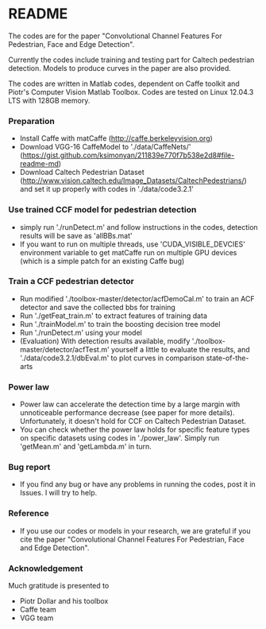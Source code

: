 # README #

The codes are for the paper "Convolutional Channel Features For Pedestrian, Face and Edge Detection".

Currently the codes include training and testing part for Caltech pedestrian detection. Models to produce curves in the paper are also provided.

The codes are written in Matlab codes, dependent on Caffe toolkit and Piotr's Computer Vision Matlab Toolbox. Codes are tested on Linux 12.04.3 LTS with 128GB memory.

### Preparation ###

* Install Caffe with matCaffe (http://caffe.berkeleyvision.org)
* Download VGG-16 CaffeModel to './data/CaffeNets/' (https://gist.github.com/ksimonyan/211839e770f7b538e2d8#file-readme-md)
* Download Caltech Pedestrian Dataset (http://www.vision.caltech.edu/Image_Datasets/CaltechPedestrians/) and set it up properly with codes in './data/code3.2.1'

### Use trained CCF model for pedestrian detection ###

* simply run './runDetect.m' and follow instructions in the codes, detection results will be save as 'allBBs.mat'
* If you want to run on multiple threads, use 'CUDA_VISIBLE_DEVCIES' environment variable to get matCaffe run on multiple GPU devices (which is a simple patch for an existing Caffe bug)

### Train a CCF pedestrian detector ###

* Run modified './toolbox-master/detector/acfDemoCal.m' to train an ACF detector and save the collected bbs for training
* Run './getFeat_train.m' to extract features of training data
* Run './trainModel.m' to train the boosting decision tree model
* Run './runDetect.m' using your model
* (Evaluation) With detection results available, modify './toolbox-master/detector/acfTest.m' yourself a little to evaluate the results, and './data/code3.2.1/dbEval.m' to plot curves in comparison state-of-the-arts

### Power law ###

* Power law can accelerate the detection time by a large margin with unnoticeable performance decrease (see paper for more details). Unfortunately, it doesn't hold for CCF on Caltech Pedestrian Dataset.
* You can check whether the power law holds for specific feature types on specific datasets using codes in './power_law'. Simply run 'getMean.m' and 'getLambda.m' in turn.

### Bug report ###

* If you find any bug or have any problems in running the codes, post it in Issues. I will try to help.

### Reference ###

* If you use our codes or models in your research, we are grateful if you cite the paper "Convolutional Channel Features For Pedestrian, Face and Edge Detection". 

### Acknowledgement ###

Much gratitude is presented to

* Piotr Dollar and his toolbox
* Caffe team
* VGG team